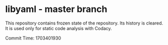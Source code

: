 # libyaml - master branch

This repository contains frozen state of the repository.
Its history is cleared. It is used only for static code
analysis with Codacy.

Commit Time: 1703401930